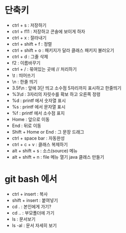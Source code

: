 # 단축키

- ctrl + s : 저장하기
- ctrl + f11 : 저장하고 콘솔에 보이게 하자
- ctrl + x : 잘라내기
- ctrl + shift + f : 정렬
- ctrl + shift + o : 패키지가 달라 클래스 패키지 불러오기
- ctrl + d : 그줄 삭제
- f2 : 이름바꾸기
- ctrl + / : 묶여있는 곳에 // 처리하기
- \t : 띄어쓰기
- \n : 한줄 띄기
- 3.5f\n : 앞에 3단 띄고 소수점 5자리까지 표시하고 한줄띄기
- %3\d : 3자리의 자릿수를 확보 하고 오른쪽 정령
- %d : printf 에서 숫자열 표시
- %s : printf 에서 문자열 표시
- %f : printf 에서 소수점 표지
- Home : 앞으로 이동
- End : 뒤로 이동
- Shift + Home or End : 그 문장 드래그 
- ctrl + space bar :  자동완성
- ctrl + c + v : 클래스 복제하기
- alt + shift + s : 소스(source) 메뉴 
- alt + shift + n : file 메뉴 열기 java 클래스 만들기

# git bash 에서
- ctrl + insert : 복사
- shift + insert : 붙여넣기
- cd . : 본인에게 가기?
- cd .. : 부모폴더에 가기
- ls : 문서보기
- ls -al : 문서 자세히 보기